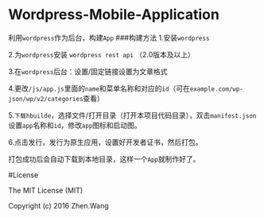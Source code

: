 # Wordpress-Mobile-Application
利用`wordpress`作为后台，构建`App`
###构建方法
1.安装`wordpress`


2.为`wordpress`安装 `wordpress rest api` （2.0版本及以上）

3.在`wordpress`后台：设置/固定链接设置为文章格式

4.更改`/js/app.js`里面的`name`和菜单名称和对应的`id`（可在`example.com/wp-json/wp/v2/categories`查看）

5.`下载hbuilde`，选择文件/打开目录（打开本项目代码目录），双击`manifest.json`设置`app`名称和`id`，修改`app`图标和启动图。

6.点击发行，发行为原生应用，设置好开发者证书，然后打包。

打包成功后会自动下载到本地目录，这样一个`App`就制作好了。

#License

The MIT License (MIT)

Copyright (c) 2016 Zhen.Wang